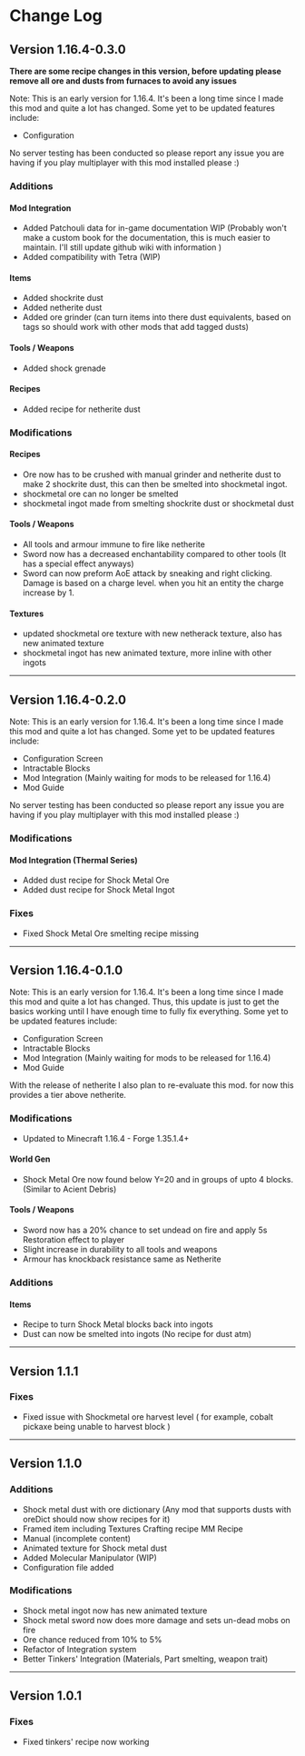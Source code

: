 # Change Log

## Version 1.16.4-0.3.0
**There are some recipe changes in this version, before updating please remove all ore and dusts from furnaces to avoid any issues**

Note: This is an early version for 1.16.4. It's been a long time since I made this mod and quite a lot has changed.
Some yet to be updated features include:
- Configuration

No server testing has been conducted so please report any issue you are having if you play multiplayer with this mod installed please :)

### Additions
#### Mod Integration
- Added Patchouli data for in-game documentation WIP (Probably won't make a custom book for the documentation, this is much easier to maintain. I'll still update github wiki with information )
- Added compatibility with Tetra (WIP)

#### Items
- Added shockrite dust
- Added netherite dust
- Added ore grinder (can turn items into there dust equivalents, based on tags so should work with other mods that add tagged dusts)

#### Tools / Weapons
- Added shock grenade

#### Recipes
- Added recipe for netherite dust

[comment]: <0.4.0> (- Added recipe for creating common dusts with ore grinder &#40;Iron, Gold, Copper, Tin, Aluminium, Lead, Silver, Redstone, Coal, Diamond&#41;)

### Modifications
#### Recipes
- Ore now has to be crushed with manual grinder and netherite dust to make 2 shockrite dust, this can then be smelted into shockmetal ingot.
- shockmetal ore can no longer be smelted
- shockmetal ingot made from smelting shockrite dust or shockmetal dust

#### Tools / Weapons
- All tools and armour immune to fire like netherite
- Sword now has a decreased enchantability compared to other tools (It has a special effect anyways)
- Sword can now preform AoE attack by sneaking and right clicking. Damage is based on a charge level. when you hit an entity the charge increase by 1.

#### Textures
- updated shockmetal ore texture with new netherack texture, also has new animated texture
- shockmetal ingot has new animated texture, more inline with other ingots

---

## Version 1.16.4-0.2.0
Note: This is an early version for 1.16.4. It's been a long time since I made this mod and quite a lot has changed.
Some yet to be updated features include:
- Configuration Screen
- Intractable Blocks
- Mod Integration (Mainly waiting for mods to be released for 1.16.4)
- Mod Guide

No server testing has been conducted so please report any issue you are having if you play multiplayer with this mod installed please :)


### Modifications
#### Mod Integration (Thermal Series)
- Added dust recipe for Shock Metal Ore
- Added dust recipe for Shock Metal Ingot

### Fixes
- Fixed Shock Metal Ore smelting recipe missing

---

## Version 1.16.4-0.1.0
Note: This is an early version for 1.16.4. It's been a long time since I made this mod and quite a lot has changed.
Thus, this update is just to get the basics working until I have enough time to fully fix everything. Some yet to be
updated features include:
- Configuration Screen
- Intractable Blocks
- Mod Integration (Mainly waiting for mods to be released for 1.16.4)
- Mod Guide

With the release of netherite I also plan to re-evaluate this mod. for now this provides a tier above netherite.

### Modifications
- Updated to Minecraft 1.16.4 - Forge 1.35.1.4+
#### World Gen
- Shock Metal Ore now found below Y=20 and in groups of upto 4 blocks. (Similar to Acient Debris)
#### Tools / Weapons
- Sword now has a 20% chance to set undead on fire and apply 5s Restoration effect to player
- Slight increase in durability to all tools and weapons
- Armour has knockback resistance same as Netherite
### Additions
#### Items
- Recipe to turn Shock Metal blocks back into ingots
- Dust can now be smelted into ingots (No recipe for dust atm)

---

## Version 1.1.1
### Fixes
- Fixed issue with Shockmetal ore harvest level ( for example, cobalt pickaxe being unable to harvest block )
---
## Version 1.1.0
### Additions
- Shock metal dust with ore dictionary (Any mod that supports dusts with oreDict should now show recipes for it)
- Framed item including
 Textures
 Crafting recipe
 MM Recipe
- Manual (incomplete content)	 
- Animated texture for Shock metal dust		 
- Added Molecular Manipulator (WIP)		 
- Configuration file added    
### Modifications
- Shock metal ingot now has new animated texture
- Shock metal sword now does more damage and sets un-dead mobs on fire
- Ore chance reduced from 10% to 5%
- Refactor of Integration system
- Better Tinkers' Integration (Materials, Part smelting, weapon trait)
---
## Version 1.0.1
### Fixes
 - Fixed tinkers' recipe now working

